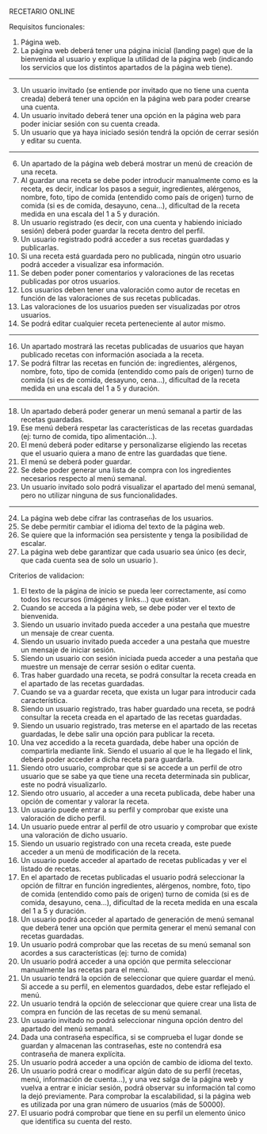 RECETARIO ONLINE

Requisitos funcionales:


1. Página web.
2. La página web deberá tener una página inicial (landing page) que de la bienvenida al usuario y explique la utilidad de la página web (indicando los servicios que los distintos apartados de la página web tiene).
------------------------------------------------------------------------------------------------------------------------------------------------------------------
3. Un usuario invitado (se entiende por invitado que no tiene una cuenta creada) deberá tener una opción en la página web para poder crearse una cuenta.
4. Un usuario invitado deberá tener una opción en la página web para poder iniciar sesión con su cuenta creada.
5. Un usuario que ya haya iniciado sesión tendrá la opción de cerrar sesión y editar su cuenta.
------------------------------------------------------------------------------------------------------------------------------------------------------------------
6. Un apartado de la página web deberá mostrar un menú de creación de una receta.
7. Al guardar una receta se debe poder introducir manualmente como es la receta, es decir, indicar los pasos a seguir, ingredientes, alérgenos, nombre, foto, tipo de comida (entendido como país de origen) turno de comida (si es de comida, desayuno, cena...), dificultad de la receta medida en una escala del 1 a 5 y duración.
8. Un usuario registrado (es decir, con una cuenta y habiendo iniciado sesión) deberá poder guardar la receta dentro del perfil.
9. Un usuario registrado podrá acceder a sus recetas guardadas y publicarlas.
11. Si una receta está guardada pero no publicada, ningún otro usuario podrá acceder a visualizar esa información.
12. Se deben poder poner comentarios y valoraciones de las recetas publicadas por otros usuarios.
13. Los usuarios deben tener una valoración como autor de recetas en función de las valoraciones de sus recetas publicadas.
14. Las valoraciones de los usuarios pueden ser visualizadas por otros usuarios.
15. Se podrá editar cualquier receta perteneciente al autor mismo.
------------------------------------------------------------------------------------------------------------------------------------------------------------------
16. Un apartado mostrará las recetas publicadas de usuarios que hayan publicado recetas con información asociada a la receta.
17. Se podrá filtrar las recetas en función de: ingredientes, alérgenos, nombre, foto, tipo de comida (entendido como país de origen) turno de comida (si es de comida, desayuno, cena...), dificultad de la receta medida en una escala del 1 a 5 y duración.
------------------------------------------------------------------------------------------------------------------------------------------------------------------
18. Un apartado deberá poder generar un menú semanal a partir de las recetas guardadas.
19. Ese menú deberá respetar las características de las recetas guardadas (ej: turno de comida, tipo alimentación...).
20. El menú deberá poder editarse y personalizarse eligiendo las recetas que el usuario quiera a mano de entre las guardadas que tiene.
21. El menú se deberá poder guardar.
22.	Se debe poder generar una lista de compra con los ingredientes necesarios respecto al menú semanal.
23.	Un usuario invitado solo podrá visualizar el apartado del menú semanal, pero no utilizar ninguna de sus funcionalidades.
------------------------------------------------------------------------------------------------------------------------------------------------------------------
24.	La página web debe cifrar las contraseñas de los usuarios.
25.	Se debe permitir cambiar el idioma del texto de la página web.
26.	Se quiere que la información sea persistente y tenga la posibilidad de escalar.
27.	La página web debe garantizar que cada usuario sea único (es decir, que cada cuenta sea de solo un usuario ).

Criterios de validacion:

1. El texto de la página de inicio se pueda leer correctamente, así como todos los recursos (imágenes y links...) que existan.
2. Cuando se acceda a la página web, se debe poder ver el texto de bienvenida.
3. Siendo un usuario invitado pueda acceder a una pestaña que muestre un mensaje de crear cuenta.
4. Siendo un usuario invitado pueda acceder a una pestaña que muestre un mensaje de iniciar sesión.
5. Siendo un usuario con sesión iniciada pueda acceder a una pestaña que muestre un mensaje de cerrar sesión o editar cuenta.
6. Tras haber guardado una receta, se podrá consultar la receta creada en el apartado de las recetas guardadas.
7. Cuando se va a guardar receta, que exista un lugar para introducir cada característica.
8. Siendo un usuario registrado, tras haber guardado una receta, se podrá consultar la receta creada en el apartado de las recetas guardadas.
9. Siendo un usuario registrado, tras meterse en el apartado de las recetas guardadas, le debe salir una opción para publicar la receta.
10. Una vez accedido a la receta guardada, debe haber una opción de compartirla mediante link. Siendo el usuario al que le ha llegado el link, deberá poder acceder a dicha receta para guardarla.
11. Siendo otro usuario, comprobar que si se accede a un perfil de otro usuario que se sabe ya que tiene una receta determinada sin publicar, este no podrá visualizarlo.
12. Siendo otro usuario, al acceder a una receta publicada, debe haber una opción de comentar y valorar la receta.
13. Un usuario puede entrar a su perfil y comprobar que existe una valoración de dicho perfil.
14. Un usuario puede entrar al perfil de otro usuario y comprobar que existe una valoración de dicho usuario.
15. Siendo un usuario registrado con una receta creada, este puede acceder a un menú de modificación de la receta.
16. Un usuario puede acceder al apartado de recetas publicadas y ver el listado de recetas.
17. En el apartado de recetas publicadas el usuario podrá seleccionar la opción de filtrar en función ingredientes, alérgenos, nombre, foto, tipo de comida (entendido como país de origen) turno de comida (si es de comida, desayuno, cena...), dificultad de la receta medida en una escala del 1 a 5 y duración.
18. Un usuario podrá acceder al apartado de generación de menú semanal que deberá tener una opción que permita generar el menú semanal con recetas guardadas.
19. Un usuario podrá comprobar que las recetas de su menú semanal son acordes a sus características (ej: turno de comida)
20. Un usuario podrá acceder a una opción que permita seleccionar manualmente las recetas para el menú.
21. Un usuario tendrá la opción de seleccionar que quiere guardar el menú. Si accede a su perfil, en elementos guardados, debe estar reflejado el menú.
22. Un usuario tendrá la opción de seleccionar que quiere crear una lista de compra en función de las recetas de su menú semanal.
23. Un usuario invitado no podrá seleccionar ninguna opción dentro del apartado del menú semanal.
24. Dada una contraseña específica, si se comprueba el lugar donde se guardan y almacenan las contraseñas, este no contendrá esa contraseña de manera explícita.
25. Un usuario podrá acceder a una opción de cambio de idioma del texto.
26. Un usuario podrá crear o modificar algún dato de su perfil (recetas, menú, información de cuenta...), y una vez salga de la página web y vuelva a entrar e iniciar sesión, podrá observar su información tal como la dejó previamente. Para comprobar la escalabilidad, si la página web es utilizada por una gran número de usuarios (más de 50000).
27. El usuario podrá comprobar que tiene en su perfil un elemento único que identifica su cuenta del resto.
